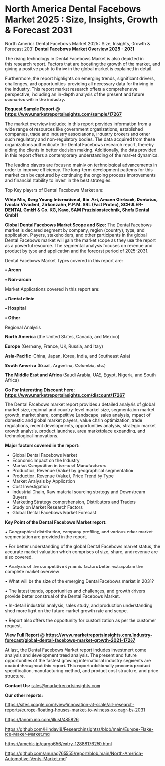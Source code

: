 # North America Dental Facebows Market 2025 : Size, Insights, Growth & Forecast 2031
North America Dental Facebows Market 2025 : Size, Insights, Growth & Forecast 2031
<Strong> Dental Facebows Market Overview 2025 - 2031</strong>

The rising technology in Dental Facebows Market is also depicted in this research report. Factors that are boosting the growth of the market, and giving a positive push to thrive in the global market is explained in detail.

Furthermore, the report highlights on emerging trends, significant drivers, challenges, and opportunities, providing all necessary data for thriving in the industry. This report market research offers a comprehensive perspective, including an in-depth analysis of the present and future scenarios within the industry.

<strong>Request Sample Report @ <a href=https://www.marketreportsinsights.com/sample/17267>https://www.marketreportsinsights.com/sample/17267</a></strong>

The market overview included in this report provides information from a wide range of resources like government organizations, established companies, trade and industry associations, industry brokers and other such regulatory and non-regulatory bodies. The data acquired from these organizations authenticate the Dental Facebows research report, thereby aiding the clients in better decision making. Additionally, the data provided in this report offers a contemporary understanding of the market dynamics.

The leading players are focusing mainly on technological advancements in order to improve efficiency. The long-term development patterns for this market can be captured by continuing the ongoing process improvements and financial stability to invest in the best strategies.

Top Key players of Dental Facebows Market are:

<strong>Whip Mix, Song Young International, Bio-Art, Amann Girrbach, Dentatus, Ivoclar Vivadent, Zirkonzahn, P.P.M. SRL (Fast Protec), SCHULER-DENTAL GmbH & Co. KG, Kavo, SAM Prazisionstechnik, Shofu Dental GmbH</strong>

<strong><b>Global Dental Facebows Market Scope and Size:</b></strong>
The Dental Facebows market is declared segment by company, region (country), type, and application. Players, stakeholders, and other participants in the global Dental Facebows market will gain the market scope as they use the report as a powerful resource. The segmental analysis focuses on revenue and product by type and application and the forecast period of 2025-2031.

Dental Facebows Market Types covered in this report are:

<strong>• Arcon

• Non-arcon</strong>

Market Applications covered in this report are:

<strong>• Dental clinic

• Hospital

• Other</strong> 

Regional Analysis

<strong>North America</strong> (the United States, Canada, and Mexico)

<strong>Europe</strong> (Germany, France, UK, Russia, and Italy)

<strong>Asia-Pacific</strong> (China, Japan, Korea, India, and Southeast Asia)

<strong>South America</strong> (Brazil, Argentina, Colombia, etc.)

<strong>The Middle East and Africa</strong> (Saudi Arabia, UAE, Egypt, Nigeria, and South Africa)

<strong>Go For Interesting Discount Here: <a href=https://www.marketreportsinsights.com/discount/17267>https://www.marketreportsinsights.com/discount/17267</a></strong>

The Dental Facebows market report provides a detailed analysis of global market size, regional and country-level market size, segmentation market growth, market share, competitive Landscape, sales analysis, impact of domestic and global market players, value chain optimization, trade regulations, recent developments, opportunities analysis, strategic market growth analysis, product launches, area marketplace expanding, and technological innovations.

<strong><b>Major factors covered in the report:</b></strong>
<ul>
  <li>Global Dental Facebows Market </li>
  <li>Economic Impact on the Industry</li>
  <li>Market Competition in terms of Manufacturers</li>
  <li>Production, Revenue (Value) by geographical segmentation</li>
  <li>Production, Revenue (Value), Price Trend by Type</li>
  <li>Market Analysis by Application</li>
  <li>Cost Investigation</li>
  <li>Industrial Chain, Raw material sourcing strategy and Downstream Buyers</li>
  <li>Marketing Strategy comprehension, Distributors and Traders</li>
  <li>Study on Market Research Factors</li>
  <li>Global Dental Facebows Market Forecast</li>
</ul>

<strong><b>Key Point of the Dental Facebows Market report:</b></strong>

• Geographical distribution, company profiling, and various other market segmentation are provided in the report.

• For better understanding of the global Dental Facebows market status, the accurate market valuation which comprises of size, share, and revenue are also covered.

• Analysis of the competitive dynamic factors better extrapolate the complete market overview

• What will be the size of the emerging Dental Facebows market in 2031?

• The latest trends, opportunities and challenges, and growth drivers provide better construal of the Dental Facebows Market.

• In-detail industrial analysis, sales study, and production understanding shed more light on the future market growth rate and scope.

• Report also offers the opportunity for customization as per the customer request.

<strong><b>View Full Report @ <a href=https://www.marketreportsinsights.com/industry-forecast/global-dental-facebows-market-growth-2021-17267>https://www.marketreportsinsights.com/industry-forecast/global-dental-facebows-market-growth-2021-17267</a></b></strong>


At last, the Dental Facebows Market report includes investment come analysis and development trend analysis. The present and future opportunities of the fastest growing international industry segments are coated throughout this report. This report additionally presents product specification, manufacturing method, and product cost structure, and price structure.

<strong>Contact Us:</strong>
sales@marketreportsinsights.com

<strong>Our other reports:</strong>

<a href=https://sites.google.com/view/innovation-at-scale/all-research-reports/europe-floating-houses-market-to-witness-xx-cagr-by-2031>https://sites.google.com/view/innovation-at-scale/all-research-reports/europe-floating-houses-market-to-witness-xx-cagr-by-2031</a>

<a href=https://tanomuno.com/illust/485826>https://tanomuno.com/illust/485826</a>

<a href=https://github.com/Hindavi8/Researchinsightss/blob/main/Europe-Flake-Ice-Maker-Market.md>https://github.com/Hindavi8/Researchinsightss/blob/main/Europe-Flake-Ice-Maker-Market.md</a>

<a href=https://ameblo.jp/cargo656/entry-12888176250.html>https://ameblo.jp/cargo656/entry-12888176250.html</a>

<a href=https://github.com/anurag765555/report/blob/main/North-America-Automotive-Vents-Market.md>https://github.com/anurag765555/report/blob/main/North-America-Automotive-Vents-Market.md</a>"
